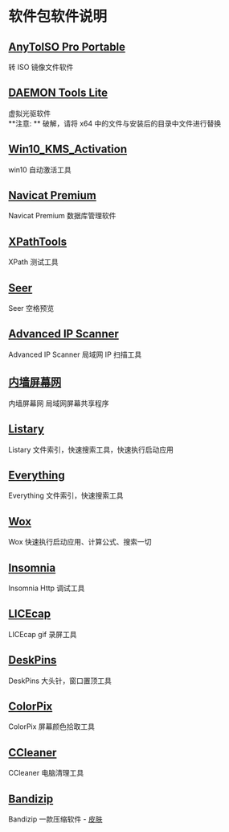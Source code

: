 # 软件包软件说明
## [AnyToISO Pro Portable](./AnyToISOProPortable.zip)
转 ISO 镜像文件软件

## [DAEMON Tools Lite](./DAEMONToolsLite.zip)
虚拟光驱软件  
**注意: ** 破解，请将 x64 中的文件与安装后的目录中文件进行替换

## [Win10_KMS_Activation](./Win10_KMS_Activation.rar)
win10 自动激活工具

## [Navicat Premium](./navicatpremiumchspj.zip)
Navicat Premium 数据库管理软件

## [XPathTools](./XPathTools.exe)
XPath 测试工具

## [Seer](./Seer-0.8.1.exe)
Seer 空格预览

## [Advanced IP Scanner](./AdvancedIPScanner)
Advanced IP Scanner 局域网 IP 扫描工具

## [内墙屏幕网](./内墙屏幕网)
内墙屏幕网 局域网屏幕共享程序

## [Listary](./Listary)
Listary 文件索引，快速搜索工具，快速执行启动应用

## [Everything](http://www.voidtools.com/)
Everything 文件索引，快速搜索工具

## [Wox](https://github.com/Wox-launcher/Wox/releases)
Wox 快速执行启动应用、计算公式、搜索一切

## [Insomnia](https://github.com/getinsomnia/insomnia/releases)
Insomnia Http 调试工具

## [LICEcap](https://www.cockos.com/licecap/)
LICEcap gif 录屏工具

## [DeskPins](https://deskpins.en.softonic.com/)
DeskPins 大头针，窗口置顶工具

## [ColorPix](./ColorPix)
ColorPix 屏幕颜色拾取工具

## [CCleaner](./CCleaner+Pro+v5.37.7z)
CCleaner 电脑清理工具

## [Bandizip](https://www.bandisoft.com)
Bandizip 一款压缩软件 - [皮肤](./Bandizip)